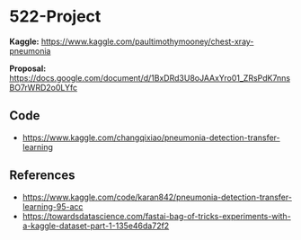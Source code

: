 # 522-Project

**Kaggle:** https://www.kaggle.com/paultimothymooney/chest-xray-pneumonia

**Proposal:** https://docs.google.com/document/d/1BxDRd3U8oJAAxYro01_ZRsPdK7nnsBO7rWRD2o0LYfc

## Code

+ https://www.kaggle.com/changqixiao/pneumonia-detection-transfer-learning

## References

+ https://www.kaggle.com/code/karan842/pneumonia-detection-transfer-learning-95-acc
+ https://towardsdatascience.com/fastai-bag-of-tricks-experiments-with-a-kaggle-dataset-part-1-135e46da72f2
